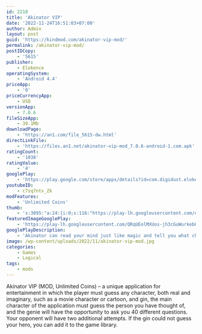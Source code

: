 ```yaml
---
id: 2210
title: 'Akinator VIP'
date: '2022-11-24T16:51:03+07:00'
author: Admin
layout: post
guid: 'https://kindmod.com/akinator-vip-mod/'
permalink: /akinator-vip-mod/
postIDCopy:
    - '5615'
publisher:
    - Elokence
operatingSystem:
    - 'Android 4.4'
priceApp:
    - '0'
priceCurrencyApp:
    - USD
versionApp:
    - 7.0.6
fileSizeApp:
    - 39.1Mb
downloadPage:
    - 'https://an1.com/file_5615-dw.html'
directLinkFile:
    - 'https://files.an1.net/akinator-vip-mod_7.0.6-android-1.com.apk'
ratingCount:
    - '1038'
ratingValue:
    - '4'
googlePlay:
    - 'https://play.google.com/store/apps/details?id=com.digidust.elokence.akinator.paid'
youtubeID:
    - c7sq7ntv_Zk
modFeatures:
    - 'Unlimited Coins'
thumb:
    - 's:3095:"a:24:{i:0;s:116:"https://play-lh.googleusercontent.com/ec5-qsWNI1WSSgFAOyTqthh2fWG_nONzkqnCfAwbg7GUxdtXbgYut-1zT8ObYhxA4bdw=w526-h296";i:1;s:115:"https://play-lh.googleusercontent.com/oEqip7IkbuSSQAZKdUpVqsu6qTdBW_pQ18e6E3GEhudswnXCKNO_NJD3NTjiO7VkpPk=w526-h296";i:2;s:115:"https://play-lh.googleusercontent.com/6SuaTiDYqgDAfdRxXCthkQgadcUBYEtwakJFu1Kn_SnndfgsmKw_99p-o8FwX36nyUU=w526-h296";i:3;s:116:"https://play-lh.googleusercontent.com/oP6vGi2OxDhqIAPds2JLOrpyCMbOPVnLT22y2xwtvU1E62huvpDkxbnp0ovnBkcqrb8P=w526-h296";i:4;s:115:"https://play-lh.googleusercontent.com/ddJrI1kiiLxbMxB4uCKAWAtuUW_JNB2ztkmEfEJoj8A9cvevJolzsxlW3dYM-i87MyA=w526-h296";i:5;s:114:"https://play-lh.googleusercontent.com/DYItfnqNCwJd4UxegZhBV07a9b2S7paKaGcFS3ZgHBjrcr3Sk9tgcJqfZqOuULUQ3A=w526-h296";i:6;s:116:"https://play-lh.googleusercontent.com/hWX9y1M62rCGtzz-qy_xF8X8jiPW_tIZYYSqO1cw99LZHroPU35HNsAhY8FXhmUEIBVF=w526-h296";i:7;s:115:"https://play-lh.googleusercontent.com/MyvByFbRQJNfvk-j_vwGhkj5jlVJF87cMRaT8HOlmWq1DCT76IEHcEcuaeMri_c0hkU=w526-h296";i:8;s:115:"https://play-lh.googleusercontent.com/XrC5LFLT3JnHlV9h1wm1DF-YxKetE4ExZIadsNwYw-ohNtnNlBh2nU7dgMuQJzCTJbc=w526-h296";i:9;s:115:"https://play-lh.googleusercontent.com/IjGEi8HBwlqkHu6ISCoakgA-OSh52JaPt8Aeflwas6MDLPGdrCmUNDYzMpoEDnjdo1w=w526-h296";i:10;s:115:"https://play-lh.googleusercontent.com/EJlPxWBozpfFSiWcziyXWLCA4AJMANb6--Z_5_PVOiUYmzkWVLiGul2Pi3wxcs8zg2A=w526-h296";i:11;s:114:"https://play-lh.googleusercontent.com/JdvE6H0Q1RTGp7KqleP1GVQ8KzWOiGe-cnjxe-AlCAPH_eJ17f07sWfut7hfpofysw=w526-h296";i:12;s:115:"https://play-lh.googleusercontent.com/UCQou31mh6DGhIXAfi6RgmSnYR1w9YhOIvldU5UhHR9nlDto-wdGFvVyNZwb33-TzY8=w526-h296";i:13;s:115:"https://play-lh.googleusercontent.com/nIEPC2A88hITKni0S-GM93GM3tqfJxHE4Jc8FNauLu0Ptz240c_YK4DlnEi4mnUcCQs=w526-h296";i:14;s:115:"https://play-lh.googleusercontent.com/5E7mMBkLTZ1IkVPuwm5eyDeLCHFpF4-Gk1EemUuWdsVtVoHjTMg4jbMEe1rDwZTqvHI=w526-h296";i:15;s:116:"https://play-lh.googleusercontent.com/Gd3bHPU6KDXTpcKE0KJKtv9tgQmcbRM-95CwmDx4GkeMZY4aBgQI_AcWV7GlM0O_E7jj=w526-h296";i:16;s:114:"https://play-lh.googleusercontent.com/oytPevqzTVNJs8Drv7klQrDCB3Q-iI3j89mf_fWVtoHqOzKATD5ToNKhPNq1GMGCHQ=w526-h296";i:17;s:115:"https://play-lh.googleusercontent.com/O95EH8iUUEXiP1TD7H6YTzVYBx51bAiyiVq5YRB75g-ezk19uVFHXynn1uG1zulQelU=w526-h296";i:18;s:115:"https://play-lh.googleusercontent.com/ZDppjXjEoDS7uJQOy8Fff_tNPInlk2KNuN4Y9Br9yjqE7Do21Hs1TWfG2yG5bmjgE0g=w526-h296";i:19;s:116:"https://play-lh.googleusercontent.com/qaOmfNNEJWZhMX4mlBofpIRX8xVq2KqVa8HGogiD0v_MROcAANe7syIgttJsaps62D0_=w526-h296";i:20;s:115:"https://play-lh.googleusercontent.com/oKFX1s3ukFa16orboce4NRSagKewgj8fBV_TESeCi5UyUfFUEP4uwOiznkWMj6oV6FQ=w526-h296";i:21;s:115:"https://play-lh.googleusercontent.com/Flfr3BmkEm4VW8gPZFVMUrE1SxuoVbngu8iV80dBq4aYAsK7rUzveouOFlgIF2fPqYE=w526-h296";i:22;s:115:"https://play-lh.googleusercontent.com/RI-nPoWMZbHlSr_eEe89sJEC4qZSA__nPef_hC7MIol8ZsOl9G3LnhQHiXeA4Pvqwn0=w526-h296";i:23;s:115:"https://play-lh.googleusercontent.com/oa1jJkvgRVCoxE4XI5rly8MQYtZIqPrnWl8zUUm9sp1GGmZilOVG3Qmw1qAECR3lvLI=w526-h296";}";'
featuredImageGooglePlay:
    - 'https://play-lh.googleusercontent.com/QRqUEolMXUos-jh3cGuWurkeb6AQk4qs9-ePIFQ8itiBfGm8qwFONJUHrricfJ0u5Q'
googlePlayDescription:
    - 'Akinator can read your mind just like magic and tell you what character you are thinking of, just by asking a few questions. Think of a real or fictional character and Akinator will try to guess who it is.Will you dare challenge the genie? And what about other themes like movies, animals…?.Extend your Akinator experience with a user account!.'
image: /wp-content/uploads/2022/11/akinator-vip-mod.jpg
categories:
    - Games
    - Logical
tags:
    - mods
---
```


Akinator VIP (MOD, Unlimited Coins) – a unique application for entertainment in which the player must guess any character, both real and imaginary, such as a movie character or cartoon, and gin, the main character of the application must guess the person you have thought of, and the genie will have the opportunity to ask you 40 different questions. Your opponent will have two additional attempts. If the gin could not guess your hero, you can add it to the game library.